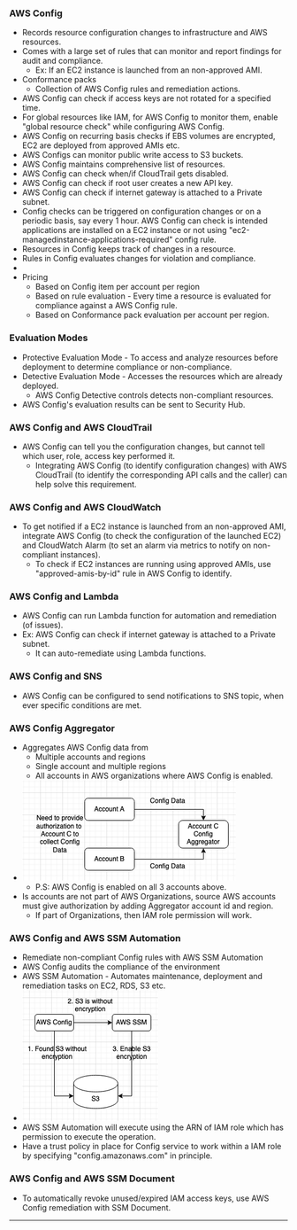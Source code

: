 
### AWS Config

- Records resource configuration changes to infrastructure and AWS resources.
- Comes with a large set of rules that can monitor and report findings for audit and compliance.
	- Ex: If an EC2 instance is launched from an non-approved AMI.
- Conformance packs
	- Collection of AWS Config rules and remediation actions.
- AWS Config can check if access keys are not rotated for a specified time.
- For global resources like IAM, for AWS Config to monitor them, enable "global resource check" while configuring AWS Config.
- AWS Config on recurring basis checks if EBS volumes are encrypted, EC2 are deployed from approved AMIs etc.
- AWS Configs can monitor public write access to S3 buckets.
- AWS Config maintains comprehensive list of resources.
- AWS Config can check when/if CloudTrail gets disabled.
- AWS Config can check if root user creates a new API key.
- AWS Config can check if internet gateway is attached to a Private subnet.
- Config checks can be triggered on configuration changes or on a periodic basis, say every 1 hour.
  AWS Config can check is intended applications are installed on a EC2 instance or not using "ec2-managedinstance-applications-required" config rule.
- Resources in Config keeps track of changes in a resource.
- Rules in Config evaluates changes for violation and compliance.
- 
- Pricing
	- Based on Config item per account per region
	- Based on rule evaluation - Every time a resource is evaluated for compliance against a AWS Config rule.
	- Based on Conformance pack evaluation per account per region.

### Evaluation Modes
- Protective Evaluation Mode - To access and analyze resources before deployment to determine compliance or non-compliance.
- Detective Evaluation Mode - Accesses the resources which are already deployed.
	- AWS Config Detective controls detects non-compliant resources.
- AWS Config's evaluation results can be sent to Security Hub.

### AWS Config and AWS CloudTrail

- AWS Config can tell you the configuration changes, but cannot tell which user, role, access key performed it.
	- Integrating AWS Config (to identify configuration changes) with AWS CloudTrail (to identify the corresponding API calls and the caller) can help solve this requirement.

### AWS Config and AWS CloudWatch
- To get notified if a EC2 instance is launched from an non-approved AMI, integrate AWS Config (to check the configuration of the launched EC2) and CloudWatch Alarm (to set an alarm via metrics to notify on non-compliant instances).
	- To check if EC2 instances are running using approved AMIs, use "approved-amis-by-id" rule in AWS Config to identify.

### AWS Config and Lambda
- AWS Config can run Lambda function for automation and remediation (of issues).
- Ex: AWS Config can check if internet gateway is attached to a Private subnet.
	- It can auto-remediate using Lambda functions.

### AWS Config and SNS
- AWS Config can be configured to send notifications to SNS topic, when ever specific conditions are met.

### AWS Config Aggregator

- Aggregates AWS Config data from
	- Multiple accounts and regions
	- Single account and multiple regions
	- All accounts in AWS organizations where AWS Config is enabled.
- ![configaggregator.png](Attachments/configaggregator.png)
	- P.S: AWS Config is enabled on all 3 accounts above.
- Is accounts are not part of AWS Organizations, source AWS accounts must give authorization by adding Aggregator account id and region.
	- If part of Organizations, then IAM role permission will work.

### AWS Config and AWS SSM Automation

- Remediate non-compliant Config rules with AWS SSM Automation
- AWS Config audits the compliance of the environment
- AWS SSM Automation - Automates maintenance, deployment and remediation tasks on EC2, RDS, S3 etc.
- ![configssmautomation.png](Attachments/configssmautomation.png)
- AWS SSM Automation will execute using the ARN of IAM role which has permission to execute the operation.
- Have a trust policy in place for Config service to work within a IAM role by specifying "config.amazonaws.com" in principle.


### AWS Config and AWS SSM Document

- To automatically revoke unused/expired IAM access keys, use AWS Config remediation with SSM Document.


---

